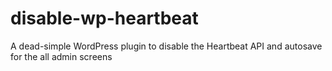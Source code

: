 disable-wp-heartbeat
====================

A dead-simple WordPress plugin to disable the Heartbeat API and autosave for the all admin screens
